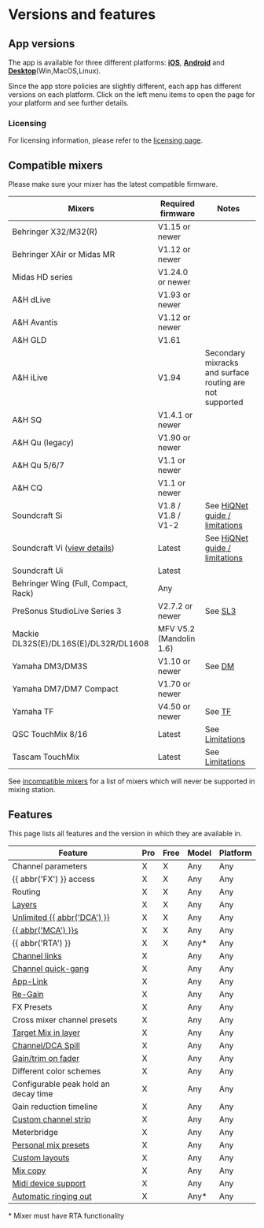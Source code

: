 # Versions and features

## App versions

The app is available for three different platforms: **[iOS](platforms/ios.md)**, **[Android](platforms/android.md)** and
**[Desktop](platforms/desktop.md)**(Win,MacOS,Linux).

Since the app store policies are slightly different, each app has different versions on each platform.
Click on the left menu items to open the page for your platform and see further details.

### Licensing

For licensing information, please refer to the [licensing page](license/overview.md).

## Compatible mixers

Please make sure your mixer has the latest compatible firmware.

| Mixers                                           | Required firmware       | Notes                                                    | 
|--------------------------------------------------|-------------------------|----------------------------------------------------------|
| Behringer X32/M32(R)                             | V1.15 or newer          |                                                          |
| Behringer XAir or Midas MR                       | V1.12 or newer          |                                                          |
| Midas HD series                                  | V1.24.0 or newer        |                                                          |
| A&H dLive                                        | V1.93 or newer          |                                                          | 
| A&H Avantis                                      | V1.12 or newer          |                                                          | 
| A&H GLD                                          | V1.61                   |                                                          |
| A&H iLive                                        | V1.94                   | Secondary mixracks and surface routing are not supported |
| A&H SQ                                           | V1.4.1 or newer         |                                                          |
| A&H Qu (legacy)                                  | V1.90 or newer          |                                                          |
| A&H Qu 5/6/7                                     | V1.1 or newer           |                                                          |
| A&H CQ                                           | V1.1 or newer           |                                                          |
| Soundcraft Si                                    | V1.8 / V1.8 / V1-2      | See [HiQNet guide / limitations](soundcraft/hiqnet.md)   |
| Soundcraft Vi ([view details](soundcraft/vi.md)) | Latest                  | See [HiQNet guide / limitations](soundcraft/hiqnet.md)   |
| Soundcraft Ui                                    | Latest                  |                                                          |
| Behringer Wing (Full, Compact, Rack)             | Any                     |                                                          |
| PreSonus StudioLive Series 3                     | V2.7.2 or newer         | See [SL3](presonus/sl3.md)                               |
| Mackie DL32S(E)/DL16S(E)/DL32R/DL1608            | MFV V5.2 (Mandolin 1.6) |                                                          |
| Yamaha DM3/DM3S                                  | V1.10 or newer          | See [DM](yamaha/dm3)                                     |
| Yamaha DM7/DM7 Compact                           | V1.70 or newer          |                                                          |
| Yamaha TF                                        | V4.50 or newer          | See [TF](yamaha/tf.md)                                   |
| QSC TouchMix 8/16                                | Latest                  | See [Limitations](qsc/general)                           |
| Tascam TouchMix                                  | Latest                  | See [Limitations](tascam/sonicview.md)                   |

See [incompatible mixers](incompatible-mixers.md) for a list of mixers
which will never be supported in mixing station.

## Features

This page lists all features and the version in which they are available in.

| Feature                                                 | Pro | Free | Model | Platform |
|---------------------------------------------------------|-----|------|-------|----------|
| Channel parameters                                      | X   | X    | Any   | Any      |
| {{ abbr('FX') }} access                                 | X   | X    | Any   | Any      |
| Routing                                                 | X   | X    | Any   | Any      |
| [Layers](layers.md)                                     | X   | X    | Any   | Any      |
| [Unlimited {{ abbr('DCA') }}](layer-idcas.md)           | X   | X    | Any   | Any      |
| [{{ abbr('MCA') }}s](mca.md)                            | X   | X    | Any   | Any      |
| {{ abbr('RTA') }}                                       | X   | X    | Any\* | Any      |
| [Channel links](channel-links.md)                       | X   |      | Any   | Any      |
| [Channel quick-gang](channel-links.md#quick-gang)       | X   |      | Any   | Any      |
| [App-Link](app-link.md)                                 | X   |      | Any   | Any      |
| [Re-Gain](re-gain.md)                                   | X   |      | Any   | Any      |
| FX Presets                                              | X   |      | Any   | Any      |
| Cross mixer channel presets                             | X   |      | Any   | Any      |
| [Target Mix in layer](layers.md)                        | X   |      | Any   | Any      |
| [Channel/DCA Spill](settings/app.md#dca-spill)          | X   |      | Any   | Any      |
| [Gain/trim on fader](sends-on-faders.md#gain-on-faders) | X   |      | Any   | Any      |
| Different color schemes                                 | X   |      | Any   | Any      |
| Configurable peak hold an decay time                    | X   |      | Any   | Any      |
| Gain reduction timeline                                 | X   |      | Any   | Any      |
| [Custom channel strip](settings/channel-strip.md)       | X   |      | Any   | Any      |
| Meterbridge                                             | X   |      | Any   | Any      |
| [Personal mix presets](mix-presets.md)                  | X   |      | Any   | Any      |
| [Custom layouts](custom-layouts.md)                     | X   |      | Any   | Any      |
| [Mix copy](mix-copy.md)                                 | X   |      | Any   | Any      |
| [Midi device support](midi.md)                          | X   |      | Any   | Any      |
| [Automatic ringing out](feedback-detection.md)          | X   |      | Any*  | Any      |

\* Mixer must have RTA functionality
